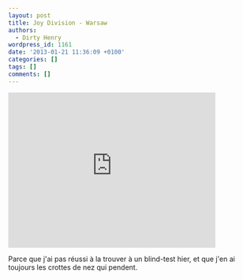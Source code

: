 ```yaml
---
layout: post
title: Joy Division - Warsaw
authors:
  - Dirty Henry
wordpress_id: 1161
date: '2013-01-21 11:36:09 +0100'
categories: []
tags: []
comments: []
---
```

<iframe width="420" height="315" src="http://www.youtube.com/embed/iuVG2WUlLyw" frameborder="0" allowfullscreen></iframe>

Parce que j'ai pas réussi à la trouver à un blind-test hier, et que j'en ai toujours les crottes de nez qui pendent.

